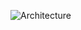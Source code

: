 ![Architecture](https://api.d2lang.com/render/svg?script=qlDQtVOo5AIEAAD__w==&layout=elk&theme=7&sketch=0)
